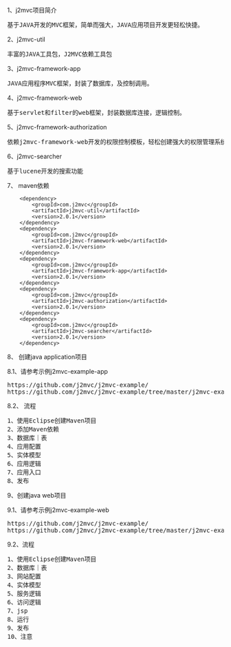 1、j2mvc项目简介
<pre>
基于JAVA开发的MVC框架，简单而强大，JAVA应用项目开发更轻松快捷。
</pre>

2、j2mvc-util
<pre>
丰富的JAVA工具包，J2MVC依赖工具包
</pre>

3、j2mvc-framework-app
<pre>
JAVA应用程序MVC框架，封装了数据库，及控制调用。
</pre>

4、j2mvc-framework-web
<pre>
基于servlet和filter的web框架，封装数据库连接，逻辑控制。
</pre>

5、j2mvc-framework-authorization
<pre>
依赖j2mvc-framework-web开发的权限控制模板，轻松创建强大的权限管理系统
</pre>

6、j2mvc-searcher
<pre>
基于lucene开发的搜索功能
</pre>

7、 maven依赖

		<dependency>
			<groupId>com.j2mvc</groupId>
			<artifactId>j2mvc-util</artifactId>
			<version>2.0.1</version>
		</dependency>
		<dependency>
			<groupId>com.j2mvc</groupId>
			<artifactId>j2mvc-framework-web</artifactId>
			<version>2.0.1</version>
		</dependency>
		<dependency>
			<groupId>com.j2mvc</groupId>
			<artifactId>j2mvc-framework-app</artifactId>
			<version>2.0.1</version>
		</dependency>
		<dependency>
			<groupId>com.j2mvc</groupId>
			<artifactId>j2mvc-authorization</artifactId>
			<version>2.0.1</version>
		</dependency>
		<dependency>
			<groupId>com.j2mvc</groupId>
			<artifactId>j2mvc-searcher</artifactId>
			<version>2.0.1</version>
		</dependency>

8、 创建java application项目

8.1、请参考示例j2mvc-example-app
<pre>
https://github.com/j2mvc/j2mvc-example/
https://github.com/j2mvc/j2mvc-example/tree/master/j2mvc-example-app
</pre>

8.2、 流程
<pre>
1、使用Eclipse创建Maven项目
2、添加Maven依赖
3、数据库｜表
4、应用配置
5、实体模型
6、应用逻辑
7、应用入口
8、发布
</pre>
9、创建java web项目

9.1、请参考示例j2mvc-example-web
<pre>
https://github.com/j2mvc/j2mvc-example/
https://github.com/j2mvc/j2mvc-example/tree/master/j2mvc-example-web
</pre>

9.2、流程
<pre>
1、使用Eclipse创建Maven项目
2、数据库｜表
3、网站配置
4、实体模型
5、服务逻辑
6、访问逻辑
7、jsp
8、运行
9、发布
10、注意
</pre>
	


